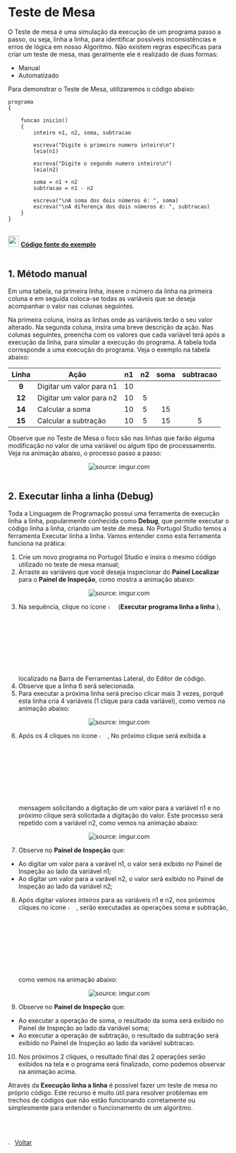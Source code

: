 <h1>Teste de Mesa</h1>

O Teste de mesa é uma simulação da execução de um programa passo a passo, ou seja, linha a linha, para identificar possíveis inconsistências e erros de lógica em nosso Algoritmo. Não existem regras específicas para criar um teste de mesa, mas geralmente ele é realizado de duas formas: 

- Manual
- Automatizado

Para demonstrar o Teste de Mesa, utilizaremos o código abaixo:

```pseudocode
programa
{
	
	funcao inicio()
	{
		inteiro n1, n2, soma, subtracao
		
		escreva("Digite o primeiro numero inteiro\n")
		leia(n1)

		escreva("Digite o segundo numero inteiro\n")
		leia(n2)
		
		soma = n1 + n2
		subtracao = n1 - n2
		
		escreva("\nA soma dos dois números é: ", soma)
		escreva("\nA diferença dos dois números é: ", subtracao)
	}
}
```

<br />

<div align="left"><img src="https://i.imgur.com/JACNZiR.png" title="source: imgur.com" width="25px"/> <a href="https://github.com/rafaelq80/exemplos_logica/blob/main/debug/soma_subtracao.por" target="_blank"><b>Código fonte do exemplo</b></a></div>

<br />

<h2>1. Método manual</h2>

Em uma tabela, na primeira linha, insere o número da linha na primeira coluna e em seguida coloca-se todas as variáveis que se deseja acompanhar o valor nas colunas seguintes. 

Na primeira coluna, insira as linhas onde as variáveis terão o seu valor alterado. Na segunda coluna, insira uma breve descrição da ação. Nas colunas seguintes, preencha com os valores que cada variável terá após a execução da linha, para simular a execução do programa. A tabela toda corresponde a uma execução do programa. Veja o exemplo na tabela abaixo:

| Linha  | Ação                     |  n1  |  n2  | soma | subtracao |
| :----: | ------------------------ | :--: | :--: | :--: | :-------: |
| **9**  | Digitar um valor para n1 |  10  |      |      |           |
| **12** | Digitar um valor para n2 |  10  |  5   |      |           |
| **14** | Calcular a soma          |  10  |  5   |  15  |           |
| **15** | Calcular a subtração     |  10  |  5   |  15  |     5     |

Observe que no Teste de Mesa o foco são nas linhas que farão alguma modificação no valor de uma variável ou algum tipo de processamento. Veja na animação abaixo, o processo passo a passo:

<div align="center"><img src="https://i.imgur.com/1Tmpy64.gif" title="source: imgur.com" /></div>

<br />

<h2>2. Executar linha a linha (Debug)</h2>

Toda a Linguagem de Programação possui uma ferramenta de execução linha a linha, popularmente conhecida como **Debug**, que permite executar o código linha a linha, criando um teste de mesa. No Portugol Studio temos a ferramenta Executar linha a linha. Vamos entender como esta ferramenta funciona na prática:

1. Crie um novo programa no Portugol Studio e insira o mesmo código utilizado no teste de mesa manual;
2. Arraste as variáveis que você deseja inspecionar do **Painel Localizar** para o **Painel de Inspeção**, como mostra a animação abaixo:

<div align="center"><img src="https://i.imgur.com/Yx5H8J1.gif" title="source: imgur.com" /></div>

3. Na sequência, clique no ícone <img src="https://i.imgur.com/ctpBtFf.png" title="source: imgur.com" width="4%"/> (**Executar programa linha a linha** ), localizado na Barra de Ferramentas Lateral, do Editor de código.
4. Observe que a linha 6 será selecionada. 
5. Para executar a próxima linha será preciso clicar mais 3 vezes, porquê esta linha cria 4 variáveis (1 clique para cada variável), como vemos na animação abaixo:

<div align="center"><img src="https://i.imgur.com/Z8jZgGl.gif" title="source: imgur.com" /></div>

6. Após os 4 cliques no ícone <img src="https://i.imgur.com/ctpBtFf.png" title="source: imgur.com" width="4%"/>, No próximo clique será exibida a mensagem solicitando a digitação de um valor para a variável n1 e no próximo clique será solicitada a digitação do valor. Este processo será repetido com a variável n2, como vemos na animação abaixo:

<div align="center"><img src="https://i.imgur.com/m0bbTWE.gif" title="source: imgur.com" /></div>

7. Observe no **Painel de Inspeção** que:

- Ao digitar um valor para a varável n1, o valor será exibido no Painel de Inspeção ao lado da variável n1;
- Ao digitar um valor para a varável n2, o valor será exibido no Painel de Inspeção ao lado da variável n2;

8. Após digitar valores inteiros para as variáveis n1 e n2, nos próximos cliques no ícone <img src="https://i.imgur.com/ctpBtFf.png" title="source: imgur.com" width="4%"/>, serão executadas as operações soma e subtração, como vemos na animação abaixo:

<div align="center"><img src="https://i.imgur.com/yqH2NHt.gif" title="source: imgur.com" /></div>

9. Observe no **Painel de Inspeção** que:

- Ao executar a operação de soma, o resultado da soma será exibido no Painel de Inspeção ao lado da variável soma;
- Ao executar a operação de subtração, o resultado da subtração será exibido no Painel de Inspeção ao lado da variável subtracao.

10. Nos próximos 2 cliques, o resultado final das 2 operações serão exibidos na tela e o programa será finalizado, como podemos observar na animação acima.

Através da **Execução linha a linha** é possível fazer um teste de mesa no próprio código. Este recurso é muito útil para resolver problemas em trechos de códigos que não estão funcionando corretamente ou simplesmente para entender o funcionamento de um algoritmo.

<br /><br />

<div align="left"><a href="README.md"><img src="https://i.imgur.com/XMgF3gl.png" title="source: imgur.com" width="3%"/>Voltar</a></div>
